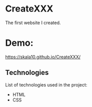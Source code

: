 # CreateXXX

The first website I created.

# Demo: 
https://skala10.github.io/CreateXXX/

## Technologies

List of technologies used in the project:

- HTML
- CSS





